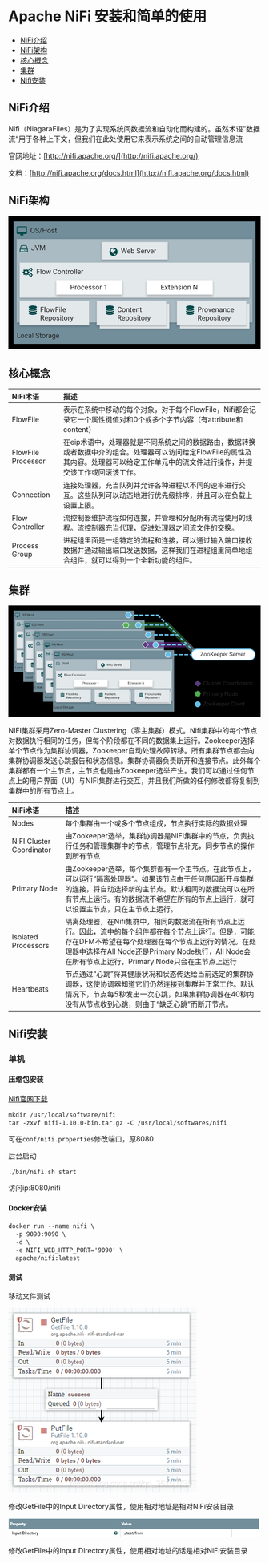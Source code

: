 [TOC]: # "Apache NiFi 安装和简单的使用"

# Apache NiFi 安装和简单的使用
- [NiFi介绍](#nifi介绍)
- [NiFi架构](#nifi架构)
- [核心概念](#核心概念)
- [集群](#集群)
- [Nifi安装](#nifi安装)



## NiFi介绍

Nifi（NiagaraFiles）是为了实现系统间数据流和自动化而构建的。虽然术语”数据流“用于各种上下文，但我们在此处使用它来表示系统之间的自动管理信息流

官网地址：[http://nifi.apache.org/](http://nifi.apache.org/)

文档：[http://nifi.apache.org/docs.html](http://nifi.apache.org/docs.html)

## NiFi架构

![](.nifi_images/f26bc6cd.png)

## 核心概念

| NiFi术语                  | 描述                                                                                                                                                                                                                                                                                                                                      |
|:--------------------|:----------------------------------------------------------------------------------------------------------------------------------------------------------------------------------------------------------------|
| FlowFile                  | 表示在系统中移动的每个对象，对于每个FlowFile，Nifi都会记录它一个属性键值对和0个或多个字节内容（有attribute和content）                                                                                                                             |
| FlowFile Processor | 在eip术语中，处理器就是不同系统之间的数据路由，数据转换或者数据中介的组合。处理器可以访问给定FlowFile的属性及其内容。处理器可以给定工作单元中的流文件进行操作，并提交该工作或回滚该工作。 |
| Connection               | 连接处理器，充当队列并允许各种进程以不同的速率进行交互。这些队列可以动态地进行优先级排序，并且可以在负载上设置上限。                                                                                                                           |
| Flow Controller       | 流控制器维护流程如何连接，并管理和分配所有流程使用的线程。流控制器充当代理，促进处理器之间流文件的交换。                                                                                                                                                 |
| Process Group        | 进程组里面是一组特定的流程和连接，可以通过输入端口接收数据并通过输出端口发送数据，这样我们在进程组里简单地组合组件，就可以得到一个全新功能的组件。                                                                      |

## 集群

![](.nifi_images/c1aa772f.png)

NIFI集群采用Zero-Master Clustering（零主集群）模式。Nifi集群中的每个节点对数据执行相同的任务，但每个阶段都在不同的数据集上运行。Zookeeper选择单个节点作为集群协调器，Zookeeper自动处理故障转移。所有集群节点都会向集群协调器发送心跳报告和状态信息。集群协调器负责断开和连接节点。此外每个集群都有一个主节点，主节点也是由Zookeeper选举产生。我们可以通过任何节点上的用户界面（UI）与NIFI集群进行交互，并且我们所做的任何修改都将复制到集群中的所有节点上。

| NiFi术语                              | 描述                                                                                                                                                                                                                                                                                                                                                                                                                                                                               |
|:---------------------------|:------------------------------------------------------------------------------------------------------------------------------------------------------------------------------------------------------------------------------------------------------------------------------------------------------|
| Nodes                                 | 每个集群由一个或多个节点组成，节点执行实际的数据处理                                                                                                                                                                                                                                                                                                                                                                                         |
| NIFI Cluster Coordinator | 由Zookeeper选举，集群协调器是NIFI集群中的节点，负责执行任务和管理集群中的节点，管理节点补充，同步节点的操作到所有节点                                                                                                                                                                                                                                                                |
| Primary Node                     | 由Zookeeper选举，每个集群都有一个主节点。在此节点上，可以运行“隔离处理器”。如果该节点由于任何原因断开与集群的连接，将自动选择新的主节点。默认相同的数据流可以在所有节点上运行。有的数据流不希望在所有的节点上运行，就可以设置主节点，只在主节点上运行。                         |
| Isolated Processors          | 隔离处理器，在Nifi集群中，相同的数据流在所有节点上运行。因此，流中的每个组件都在每个节点上运行。但是，可能存在DFM不希望在每个处理器在每个节点上运行的情况。在处理器中选择在All Node还是Primary Node执行，All Node会在所有节点上运行，Primary Node只会在主节点上运行 |
| Heartbeats                        | 节点通过“心跳”将其健康状况和状态传达给当前选定的集群协调器，这使协调器知道它们仍然连接到集群并正常工作。默认情况下，节点每5秒发出一次心跳，如果集群协调器在40秒内没有从节点收到心跳，则由于“缺乏心跳”而断开节点。                                                                                               |

## Nifi安装

### 单机

#### 压缩包安装

[Nifi官网下载](http://nifi.apache.org/download.html)

```shell script
mkdir /usr/local/software/nifi
tar -zxvf nifi-1.10.0-bin.tar.gz -C /usr/local/softwares/nifi
```

可在`conf/nifi.properties`修改端口，原8080

后台启动

```shell script
./bin/nifi.sh start
```

访问ip:8080/nifi

#### Docker安装

``` shell script
docker run --name nifi \
  -p 9090:9090 \
  -d \
  -e NIFI_WEB_HTTP_PORT='9090' \
  apache/nifi:latest
```

#### 测试

移动文件测试

![](.nifi_images/8b4f058a.png)

修改GetFile中的Input Directory属性，使用相对地址是相对NiFi安装目录

![](.nifi_images/87dcb6cf.png)

修改GetFile中的Input Directory属性，使用相对地址的话是相对NiFi安装目录

